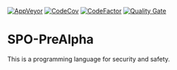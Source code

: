 [![AppVeyor](https://ci.appveyor.com/api/projects/status/32r7s2skrgm9ubva?svg=true)](https://ci.appveyor.com/project/SK-Genius/spo-prealpha)
[![CodeCov](https://codecov.io/gh/SK-Genius/SPO-PreAlpha/branch/master/graph/badge.svg)](https://codecov.io/gh/SK-Genius/SPO-PreAlpha)
[![CodeFactor](https://www.codefactor.io/repository/github/sk-genius/spo-prealpha/badge)](https://www.codefactor.io/repository/github/sk-genius/spo-prealpha)
[![Quality Gate](https://sonarcloud.io/api/project_badges/measure?project=sk-genius-github_spo&metric=alert_status)](https://sonarcloud.io/dashboard/index/sk-genius-github_spo)

# SPO-PreAlpha
This is a programming language for security and safety.
